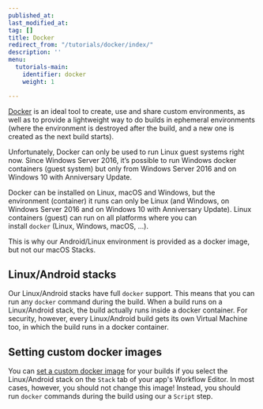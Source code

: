 ```yaml
---
published_at:
last_modified_at:
tag: []
title: Docker
redirect_from: "/tutorials/docker/index/"
description: ''
menu:
  tutorials-main:
    identifier: docker
    weight: 1

---
```

[Docker](https://www.docker.com/) is an ideal tool to create, use and share custom environments, as well as to provide a lightweight way to do builds in ephemeral environments (where the environment is destroyed after the build, and a new one is created as the next build starts).

Unfortunately, Docker can only be used to run Linux guest systems right now. Since Windows Server 2016, it’s possible to run Windows docker containers (guest system) but only from Windows Server 2016 and on Windows 10 with Anniversary Update.

Docker can be installed on Linux, macOS and Windows, but the environment (container) it runs can only be Linux (and Windows, on Windows Server 2016 and on Windows 10 with Anniversary Update). Linux containers (guest) can run on all platforms where you can install `docker` (Linux, Windows, macOS, …).

This is why our Android/Linux environment is provided as a docker image, but not our macOS Stacks.

## Linux/Android stacks

Our Linux/Android stacks have full `docker` support. This means that you can run any `docker` command during the build. When a build runs on a Linux/Android stack, the build actually runs inside a docker container. For security, however, every Linux/Android build gets its own Virtual Machine too, in which the build runs in a docker container.

## Setting custom docker images

You can [set a custom docker image](/tutorials/docker/use-your-own-docker-image/) for your builds if you select the Linux/Android stack on the `Stack` tab of your app's Workflow Editor. In most cases, however, you should not change this image! Instead, you should run `docker` commands during the build using our a `Script` step.